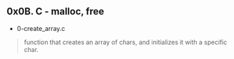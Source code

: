 ## 0x0B. C - malloc, free

* 0-create_array.c  
>
> function that creates an array of chars, and initializes it with a specific char.
>
